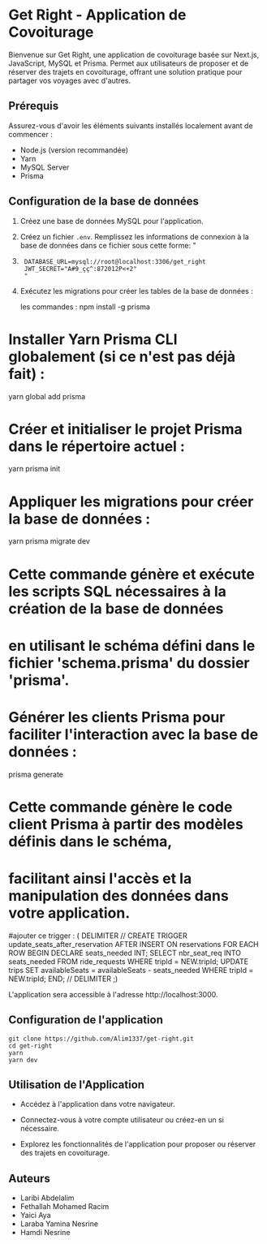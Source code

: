# Get Right - Application de Covoiturage

Bienvenue sur Get Right, une application de covoiturage basée sur Next.js, JavaScript, MySQL et Prisma. Permet aux utilisateurs de proposer et de réserver des trajets en covoiturage, offrant une solution pratique pour partager vos voyages avec d'autres.

## Prérequis

Assurez-vous d'avoir les éléments suivants installés localement avant de commencer :

- Node.js (version recommandée)
- Yarn
- MySQL Server
- Prisma 

## Configuration de la base de données

1. Créez une base de données MySQL pour l'application.

2. Créez un fichier `.env`. Remplissez les informations de connexion à la base de données dans ce fichier sous cette forme: "
3.      DATABASE_URL=mysql://root@localhost:3306/get_right
        JWT_SECRET="A#9_çç^:872012P<+2"
        "
4. Exécutez les migrations pour créer les tables de la base de données :

   les commandes :
 npm install -g prisma
 # Installer Yarn Prisma CLI globalement (si ce n'est pas déjà fait) :
yarn global add prisma

# Créer et initialiser le projet Prisma dans le répertoire actuel :
yarn prisma init

# Appliquer les migrations pour créer la base de données :
yarn prisma migrate dev
# Cette commande génère et exécute les scripts SQL nécessaires à la création de la base de données
# en utilisant le schéma défini dans le fichier 'schema.prisma' du dossier 'prisma'.

# Générer les clients Prisma pour faciliter l'interaction avec la base de données :
prisma generate
# Cette commande génère le code client Prisma à partir des modèles définis dans le schéma,
# facilitant ainsi l'accès et la manipulation des données dans votre application.

#ajouter ce trigger : (
DELIMITER //
CREATE TRIGGER update_seats_after_reservation
AFTER INSERT ON reservations
FOR EACH ROW
BEGIN
DECLARE seats_needed INT;
SELECT nbr_seat_req INTO seats_needed FROM ride_requests WHERE tripId = NEW.tripId;
UPDATE trips SET availableSeats = availableSeats - seats_needed WHERE tripId = NEW.tripId;
END; //
DELIMITER ;)
    
L'application sera accessible à l'adresse http://localhost:3000.

## Configuration de l'application
```
git clone https://github.com/Alim1337/get-right.git
cd get-right
yarn
yarn dev
```

## Utilisation de l'Application

- Accédez à l'application dans votre navigateur.

- Connectez-vous à votre compte utilisateur ou créez-en un si nécessaire.

- Explorez les fonctionnalités de l'application pour proposer ou réserver des trajets en covoiturage.

## Auteurs

- Laribi Abdelalim
- Fethallah Mohamed Racim
- Yaici Aya
- Laraba Yamina Nesrine
- Hamdi Nesrine

